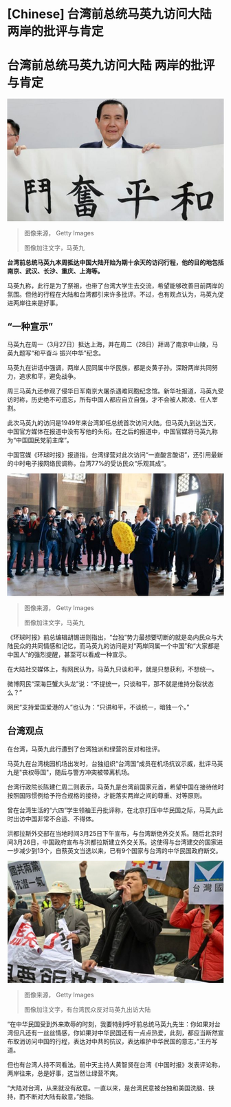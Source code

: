 # [Chinese] 台湾前总统马英九访问大陆 两岸的批评与肯定

#  台湾前总统马英九访问大陆 两岸的批评与肯定


![马英九](_129171561_gettyimages-1477500559.jpg)

> 图像来源，  Getty Images
>
> 图像加注文字，马英九

**台湾前总统马英九本周抵达中国大陆开始为期十余天的访问行程，他的目的地包括南京、武汉、长沙、重庆、上海等。**

马英九称，此行是为了祭祖，也带了台湾大学生去交流，希望能够改善目前两岸的氛围。但他的行程在大陆和台湾都引来许多批评。不过，也有观点认为，马英九促进两岸往来是好事。

##  “一种宣示”

马英九在周一（3月27日）抵达上海，并在周二（28日）拜谒了南京中山陵，马英九题写“和平奋斗 振兴中华”纪念。

马英九在讲话中强调，两岸人民同属中华民族，都是炎黄子孙。深盼两岸共同努力，追求和平，避免战争。

周三马英九还参观了侵华日军南京大屠杀遇难同胞纪念馆。新华社报道，马英九受访时称，历史绝不可遗忘，所有中国人都应自立自强，才不会被人欺凌、任人宰割。

此次马英九的访问是1949年来台湾卸任总统首次访问大陆。但马英九到达当天，中国官方媒体在报道中没有写他的头衔。在之后的报道中，中国官媒将马英九称为“中国国民党前主席”。

中国官媒《环球时报》报道指，台湾绿营对此次访问“一直酸言酸语”，还引用最新的中时电子报网络民调称，台湾77%的受访民众“乐观其成”。

![马英九](_129171563_gettyimages-1249678512.jpg)

> 图像来源，  Getty Images
>
> 图像加注文字，马英九

《环球时报》前总编辑胡锡进则指出，“台独”势力最想要切断的就是岛内民众与大陆民众的共同情感和记忆，而马英九的访问是对“两岸同属一个中国”和“大家都是中国人”的强烈提醒，甚至可以看成一种宣示。

在大陆社交媒体上，有网民认为，马英九只谈和平，就是只想获利，不想统一。

微博网民“深海巨蟹大头龙”说：“不提统一，只谈和平，那不就是维持分裂状态么？”

网民“支持爱国爱港的人”也认为：“只讲和平，不谈统一，暗独一个。”

##  台湾观点

在台湾，马英九此行遭到了台湾独派和绿营的反对和批评。

马英九在台湾桃园机场出发时，台独组织“台湾国”成员在机场抗议示威，批评马英九是"丧权辱国"，随后与警方冲突被带离机场。

台湾行政院长陈建仁周二则表示，马英九是台湾前国家元首，希望中国在接待他时按照国际惯例给予符合规格的接待，才能落实两岸之间的尊重、对等原则。

曾在台湾生活的“六四”学生领袖王丹批评称，在北京打压中华民国之际，马英九此时出访中国非常不合适、不得体。

洪都拉斯外交部在当地时间3月25日下午宣布，与台湾断绝外交关系。随后北京时间3月26日，中国政府宣布与洪都拉斯建立外交关系。这使得与台湾建交的国家进一步减少到13个，自蔡英文当选以来，已有9个国家与台湾的中华民国政府断交。

![有台湾民众反对马英九出访大陆](_129171565_gettyimages-1249570651.jpg)

> 图像来源，  Getty Images
>
> 图像加注文字，有台湾民众反对马英九出访大陆

“在中华民国受到外来欺辱的时刻，我要特别呼吁前总统马英九先生：你如果对台湾但凡还有一丝丝情感，你如果对中华民国还有一点点热爱，此刻，都应当断然宣布取消访问中国的行程，表达对中共的抗议，表达维护中华民国的意志，”王丹写道。

但也有台湾人持不同看法。前中天主持人黄智贤在台湾《中国时报》发表评论称，两岸往来，总是好事，这当然让绿营不爽。

“大陆对台湾，从来就没有敌意。一直以来，是台湾民意被台独和美国洗脑、挟持，而不断对大陆有敌意，”她指。



